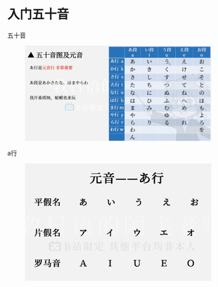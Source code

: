 # 入门五十音

五十音

<div data-full-width="false">

<figure><img src="../../.gitbook/assets/image.png" alt=""><figcaption></figcaption></figure>

</div>

a行

<figure><img src="../../.gitbook/assets/image (1).png" alt=""><figcaption></figcaption></figure>
